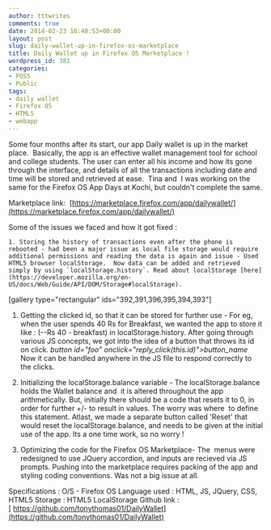 ```yaml
---
author: tttwrites
comments: true
date: 2014-02-23 16:40:53+00:00
layout: post
slug: daily-wallet-up-in-firefox-os-marketplace
title: Daily Wallet up in Firefox OS Marketplace !
wordpress_id: 381
categories:
- FOSS
- Public
tags:
- daily wallet
- Firefox OS
- HTML5
- webapp
---
```


Some four months after its start, our app Daily wallet is up in the market place.  Basically, the app is an effective wallet management tool for school and college students. The user can enter all his income and how its gone through the interface, and details of all the transactions including date and time will be stored and retrieved at ease.  Tina and  I was working on the same for the Firefox OS App Days at Kochi, but couldn't complete the same.

Marketplace link:  [https://marketplace.firefox.com/app/dailywallet/](https://marketplace.firefox.com/app/dailywallet/)

Some of the issues we faced and how it got fixed :




	
    1. Storing the history of transactions even after the phone is rebooted - had been a major issue as local file storage would require additional permissions and reading the data is again and issue - Used HTML5 browser localStorage.  Now data can be added and retrieved simply by using `localStorage.history`. Read about localStorage [here](https://developer.mozilla.org/en-US/docs/Web/Guide/API/DOM/Storage#localStorage).



[gallery type="rectangular" ids="392,391,396,395,394,393"]

	
  1. Getting the clicked id, so that it can be stored for further use - For eg, when the user spends 40 Rs for Breakfast, we wanted the app to store it like : (--Rs 40 - breakfast) in localStorage.history. After going through various JS concepts, we got into the idea of a button that throws its id on click.
_button_ _id="foo" onclick="reply_click(this.id)">button_name</button>_
Now it can be handled anywhere in the JS file to respond correctly to the clicks.

	
  2. Initializing the localStorage.balance variable - The localStorage.balance holds the Wallet balance and  it is altered throughout the app arithmetically. But, initially there should be a code that resets it to 0, in order for further +/- to result in values. The worry was where  to define this statement. Atlast, we made a separate button called 'Reset' that would reset the localStorage.balance, and needs to be given at the initial use of the app. Its a one time work, so no worry !

	
  3. Optimizing the code for the Firefox OS Marketplace- The  menus were redesigned to use JQuery accordion, and inputs are recieved via JS prompts. Pushing into the marketplace requires packing of the app and styling coding conventions. Was not a big issue at all.


Specifications :
O/S - Firefox OS
Language used : HTML, JS, JQuery, CSS, HTML5
Storage : HTML5 LocalStorage
Github link :[ https://github.com/tonythomas01/DailyWallet](https://github.com/tonythomas01/DailyWallet)
